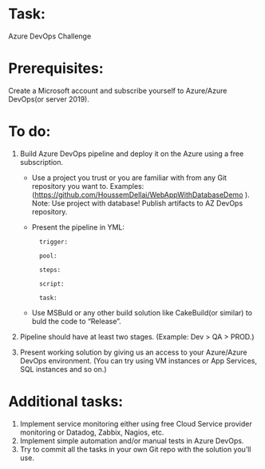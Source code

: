 # Task: 
  Azure DevOps Challenge
  
# Prerequisites: 
Create a Microsoft account and subscribe yourself to Azure/Azure DevOps(or server 2019).

# To do:
1.	Build Azure DevOps pipeline and deploy it on the Azure using a free subscription.

    *	Use a project you trust or you are familiar with from any Git repository you want to.
          Examples: (https://github.com/HoussemDellai/WebAppWithDatabaseDemo ). Note: Use project with database! Publish artifacts to AZ DevOps repository.

    *	Present the pipeline in YML:


              trigger:

              pool:

              steps:

              script:

              task:


    *  Use MSBuld or any other build solution like CakeBuild(or similar) to buld the code to “Release”.

2.	Pipeline should have at least two stages. (Example: Dev > QA > PROD.)
3.	Present working solution by giving us an access to your Azure/Azure DevOps environment. (You can try using VM instances or App Services, SQL instances and so on.)
  
# Additional tasks:

1.	Implement service monitoring either using free Cloud Service provider monitoring or Datadog, Zabbix, Nagios, etc.
2.	Implement simple automation and/or manual tests in Azure DevOps.
3.	Try to commit all the tasks in your own Git repo with the solution you’ll use.
